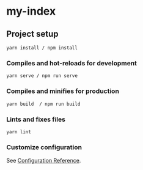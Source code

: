 # my-index

## Project setup
```
yarn install / npm install 
```

### Compiles and hot-reloads for development
```
yarn serve / npm run serve 
```

### Compiles and minifies for production
```
yarn build  / npm run build 
```

### Lints and fixes files
```
yarn lint
```

### Customize configuration
See [Configuration Reference](https://cli.vuejs.org/config/).
